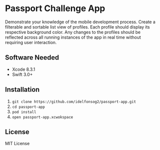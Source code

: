 # Passport Challenge App

Demonstrate your knowledge of the mobile
development process. Create a filterable and sortable list view of profiles. Each profile should display its respective background color. Any changes to the profiles should be reflected across all running instances of the
app in real time without requiring user interaction.

## Software Needed

- Xcode 8.3.1
- Swift 3.0+

## Installation

1. `git clone https://github.com/idelfonsog2/passport-app.git`
2. `cd passport-app`
3. `pod install`
3. `open passport-app.xcwokspace`

## License
MIT License
